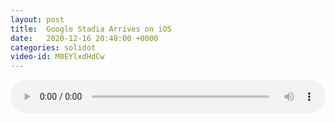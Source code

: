 ```yaml
---
layout: post
title:  Google Stadia Arrives on iOS
date:   2020-12-16 20:48:00 +0000
categories: solidot
video-id: M0EYlxdHdCw
---
```


<audio src="/assets/25b4996489f43358892059ec0130ff8b.mp3" style="width: 100%;" controls></audio>

